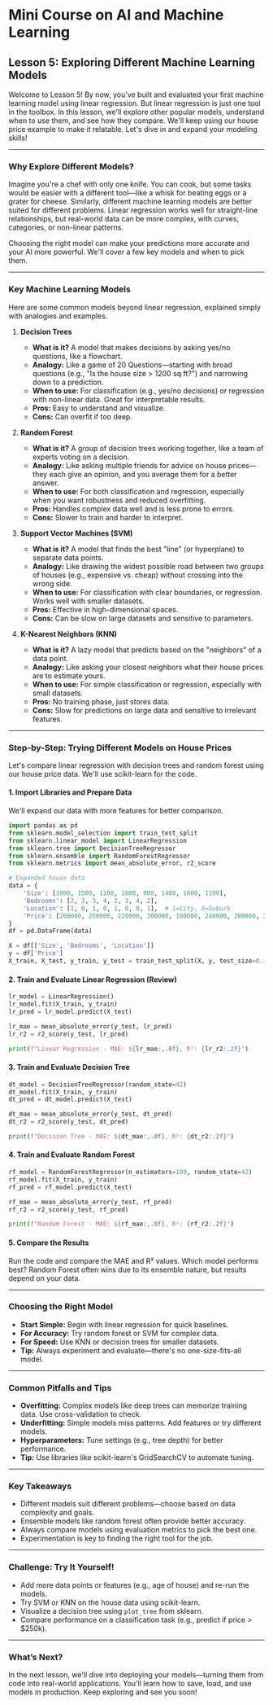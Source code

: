 # Mini Course on AI and Machine Learning

## Lesson 5: Exploring Different Machine Learning Models

Welcome to Lesson 5! By now, you've built and evaluated your first machine learning model using linear regression. But linear regression is just one tool in the toolbox. In this lesson, we'll explore other popular models, understand when to use them, and see how they compare. We'll keep using our house price example to make it relatable. Let's dive in and expand your modeling skills!

---

### Why Explore Different Models?

Imagine you're a chef with only one knife. You can cook, but some tasks would be easier with a different tool—like a whisk for beating eggs or a grater for cheese. Similarly, different machine learning models are better suited for different problems. Linear regression works well for straight-line relationships, but real-world data can be more complex, with curves, categories, or non-linear patterns.

Choosing the right model can make your predictions more accurate and your AI more powerful. We'll cover a few key models and when to pick them.

---

### Key Machine Learning Models

Here are some common models beyond linear regression, explained simply with analogies and examples.

1. **Decision Trees**
   - **What is it?** A model that makes decisions by asking yes/no questions, like a flowchart.
   - **Analogy:** Like a game of 20 Questions—starting with broad questions (e.g., "Is the house size > 1200 sq ft?") and narrowing down to a prediction.
   - **When to use:** For classification (e.g., yes/no decisions) or regression with non-linear data. Great for interpretable results.
   - **Pros:** Easy to understand and visualize.
   - **Cons:** Can overfit if too deep.

2. **Random Forest**
   - **What is it?** A group of decision trees working together, like a team of experts voting on a decision.
   - **Analogy:** Like asking multiple friends for advice on house prices—they each give an opinion, and you average them for a better answer.
   - **When to use:** For both classification and regression, especially when you want robustness and reduced overfitting.
   - **Pros:** Handles complex data well and is less prone to errors.
   - **Cons:** Slower to train and harder to interpret.

3. **Support Vector Machines (SVM)**
   - **What is it?** A model that finds the best "line" (or hyperplane) to separate data points.
   - **Analogy:** Like drawing the widest possible road between two groups of houses (e.g., expensive vs. cheap) without crossing into the wrong side.
   - **When to use:** For classification with clear boundaries, or regression. Works well with smaller datasets.
   - **Pros:** Effective in high-dimensional spaces.
   - **Cons:** Can be slow on large datasets and sensitive to parameters.

4. **K-Nearest Neighbors (KNN)**
   - **What is it?** A lazy model that predicts based on the "neighbors" of a data point.
   - **Analogy:** Like asking your closest neighbors what their house prices are to estimate yours.
   - **When to use:** For simple classification or regression, especially with small datasets.
   - **Pros:** No training phase, just stores data.
   - **Cons:** Slow for predictions on large data and sensitive to irrelevant features.

---

### Step-by-Step: Trying Different Models on House Prices

Let's compare linear regression with decision trees and random forest using our house price data. We'll use scikit-learn for the code.

#### 1. Import Libraries and Prepare Data

We'll expand our data with more features for better comparison.

```python
import pandas as pd
from sklearn.model_selection import train_test_split
from sklearn.linear_model import LinearRegression
from sklearn.tree import DecisionTreeRegressor
from sklearn.ensemble import RandomForestRegressor
from sklearn.metrics import mean_absolute_error, r2_score

# Expanded house data
data = {
    'Size': [1000, 1500, 1200, 1800, 900, 1400, 1600, 1100],
    'Bedrooms': [2, 3, 3, 4, 2, 3, 4, 2],
    'Location': [1, 0, 1, 0, 1, 0, 0, 1],  # 1=City, 0=Suburb
    'Price': [200000, 250000, 220000, 300000, 180000, 240000, 280000, 210000]
}
df = pd.DataFrame(data)

X = df[['Size', 'Bedrooms', 'Location']]
y = df['Price']
X_train, X_test, y_train, y_test = train_test_split(X, y, test_size=0.3, random_state=42)
```

#### 2. Train and Evaluate Linear Regression (Review)

```python
lr_model = LinearRegression()
lr_model.fit(X_train, y_train)
lr_pred = lr_model.predict(X_test)

lr_mae = mean_absolute_error(y_test, lr_pred)
lr_r2 = r2_score(y_test, lr_pred)

print(f"Linear Regression - MAE: ${lr_mae:,.0f}, R²: {lr_r2:.2f}")
```

#### 3. Train and Evaluate Decision Tree

```python
dt_model = DecisionTreeRegressor(random_state=42)
dt_model.fit(X_train, y_train)
dt_pred = dt_model.predict(X_test)

dt_mae = mean_absolute_error(y_test, dt_pred)
dt_r2 = r2_score(y_test, dt_pred)

print(f"Decision Tree - MAE: ${dt_mae:,.0f}, R²: {dt_r2:.2f}")
```

#### 4. Train and Evaluate Random Forest

```python
rf_model = RandomForestRegressor(n_estimators=100, random_state=42)
rf_model.fit(X_train, y_train)
rf_pred = rf_model.predict(X_test)

rf_mae = mean_absolute_error(y_test, rf_pred)
rf_r2 = r2_score(y_test, rf_pred)

print(f"Random Forest - MAE: ${rf_mae:,.0f}, R²: {rf_r2:.2f}")
```

#### 5. Compare the Results

Run the code and compare the MAE and R² values. Which model performs best? Random Forest often wins due to its ensemble nature, but results depend on your data.

---

### Choosing the Right Model

- **Start Simple:** Begin with linear regression for quick baselines.
- **For Accuracy:** Try random forest or SVM for complex data.
- **For Speed:** Use KNN or decision trees for smaller datasets.
- **Tip:** Always experiment and evaluate—there's no one-size-fits-all model.

---

### Common Pitfalls and Tips

- **Overfitting:** Complex models like deep trees can memorize training data. Use cross-validation to check.
- **Underfitting:** Simple models miss patterns. Add features or try different models.
- **Hyperparameters:** Tune settings (e.g., tree depth) for better performance.
- **Tip:** Use libraries like scikit-learn's GridSearchCV to automate tuning.

---

### Key Takeaways

- Different models suit different problems—choose based on data complexity and goals.
- Ensemble models like random forest often provide better accuracy.
- Always compare models using evaluation metrics to pick the best one.
- Experimentation is key to finding the right tool for the job.

---

### Challenge: Try It Yourself!

- Add more data points or features (e.g., age of house) and re-run the models.
- Try SVM or KNN on the house data using scikit-learn.
- Visualize a decision tree using `plot_tree` from sklearn.
- Compare performance on a classification task (e.g., predict if price > $250k).

---

### What’s Next?

In the next lesson, we'll dive into deploying your models—turning them from code into real-world applications. You'll learn how to save, load, and use models in production. Keep exploring and see you soon!
